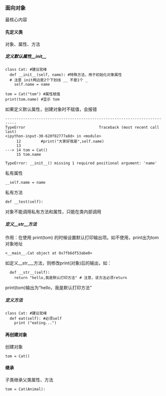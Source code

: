 ### 面向对象

最核心内容

#### 先定义类
对象、属性、方法

##### 定义默认属性__init__

```
class Cat: #建议驼峰
  def __init__(self, name): #特殊方法，用于初始化对象属性
  # 注意 init两边是2个下划线 __ 不是1个 _
    self.name = name
    
tom = Cat("tom") #属性赋值
print(tom.name) #显示 tom
```
如果定义默认属性，创建对象时不赋值，会报错
```
---------------------------------------------------------------------------
TypeError                                 Traceback (most recent call last)
<ipython-input-30-620f82777a8d> in <module>
     12         #print("大家好我是",self.name)
     13 
---> 14 tom = Cat()
     15 tom.name

TypeError: __init__() missing 1 required positional argument: 'name'
```

私有属性

```__self.name = name ```

私有方法

```def __test(self):```

对象不能调用私有方法和属性，只能在类内部调用

##### 定义__str__方法

作用：在使用 print(tom) 的时候设置默认打印输出项。如不使用，print出为tom对象地址

```<__main__.Cat object at 0x7fb6df53abe0>```

如定义__str___方法，则修改print(对象)后的输出，如：

```
  def __str__(self):
    return "hello,我是默认打印方法" # 注意，该方法必须return
```

print(tom)输出为“hello，我是默认打印方法”


##### 定义方法

```
class Cat: #建议驼峰
  def eat(self): #必须self
    print ("eating...")
```
#### 再创建对象

创建对象
```
tom = Cat()
```

#### 继承
子类继承父类属性、方法
```
tom = Cat(Animal):
```
